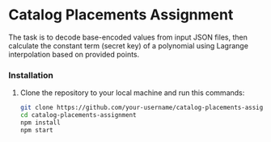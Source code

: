 # Catalog Placements Assignment

The task is to decode base-encoded values from input JSON files, then calculate the constant term (secret key)  of a polynomial using Lagrange interpolation based on provided points.

### Installation

1. Clone the repository to your local machine and run this commands:

   ```bash
   git clone https://github.com/your-username/catalog-placements-assignment.git
   cd catalog-placements-assignment   
   npm install
   npm start
